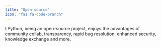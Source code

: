 ```yaml
---
title: "Open source"
icon: "fas fa-code-branch"
---
```

LPython, being an open-source project, enjoys the advantages of community collab, transparency, rapid bug resolution, enhanced security, knowledge exchange and more.
